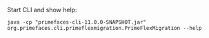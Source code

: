 Start CLI and show help:

```java -cp "primefaces-cli-11.0.0-SNAPSHOT.jar" org.primefaces.cli.primeflexmigration.PrimeFlexMigration --help```
